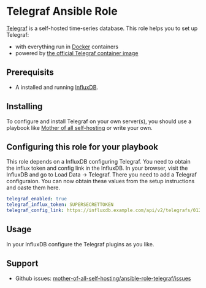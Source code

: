<!--
SPDX-FileCopyrightText: 2023 Julian-Samuel Gebühr

SPDX-License-Identifier: AGPL-3.0-or-later
-->

# Telegraf Ansible Role

[Telegraf](https://www.influxdata.com/) is a self-hosted time-series database. This role helps you to set up Telegraf:

- with everything run in [Docker](https://www.docker.com/) containers
- powered by [the official Telegraf container image](https://hub.docker.com/r/_/telegraf/)

## Prerequisits

* A installed and running [InfluxDB](https://www.influxdata.com/).


## Installing

To configure and install Telegraf on your own server(s), you should use a playbook like [Mother of all self-hosting](https://github.com/mother-of-all-self-hosting/mash-playbook) or write your own.

## Configuring this role for your playbook

This role depends on a InfluxDB configuring Telegraf. You need to obtain the influx token and config link in the InfluxDB.
In your browser, visit the InfluxDB and go to Load Data -> Telegraf.
There you need to add a Telegraf configuraion. You can now obtain these values from the setup instructions and oaste them here.

```yaml
telegraf_enabled: true
telegraf_influx_token: SUPERSECRETTOKEN
telegraf_config_link: https://influxdb.example.com/api/v2/telegrafs/01234569
```

## Usage

In your InfluxDB configure the Telegraf plugins as you like.

## Support

- Github issues: [mother-of-all-self-hosting/ansible-role-telegraf/issues](https://github.com/mother-of-all-self-hosting/ansible-role-telegraf.git/issues)
